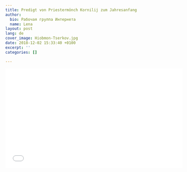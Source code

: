 ```yaml
---
title: Predigt von Priestermönch Kornilij zum Jahresanfang
author:
  bio: Рабочая группа Интернета
  name: Lena
layout: post
lang: de
cover_image: Hiobmon-Tserkov.jpg
date: 2018-12-02 15:33:40 +0100
excerpt: ''
categories: []

---
```

<iframe width="560" height="315" src="[https://www.youtube.com/embed/zlWhabQYvD4](https://www.youtube.com/embed/zlWhabQYvD4 "https://www.youtube.com/embed/zlWhabQYvD4")" frameborder="0" allow="accelerometer; autoplay; encrypted-media; gyroscope; picture-in-picture" allowfullscreen></iframe>